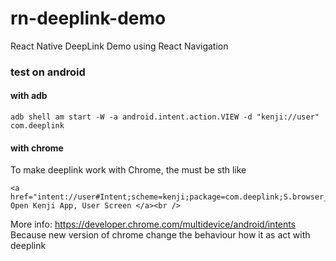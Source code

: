 # rn-deeplink-demo
React Native DeepLink Demo using React Navigation

### test on android
#### with adb
```
adb shell am start -W -a android.intent.action.VIEW -d "kenji://user" com.deeplink
```

#### with chrome
To make deeplink work with Chrome, the <a> must be sth like
```
<a href="intent://user#Intent;scheme=kenji;package=com.deeplink;S.browser_fallback_url=http%3A%2F%2Fwww.google.com;end"> Open Kenji App, User Screen </a><br />
```

More info: https://developer.chrome.com/multidevice/android/intents
Because new version of chrome change the behaviour how it as act with deeplink
